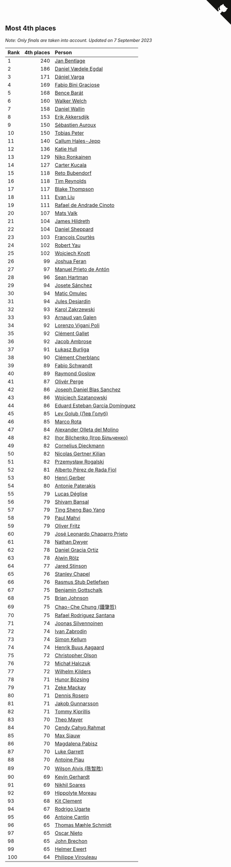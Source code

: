 ## Most 4th places

*Note: Only finals are taken into account.*
*Updated on  7 September 2023*

| Rank | 4th places | Person |
| :--- | ---: | :--- |
| 1 | 240 | [Jan Bentlage](https://www.worldcubeassociation.org/persons/2010BENT01) |
| 2 | 186 | [Daniel Vædele Egdal](https://www.worldcubeassociation.org/persons/2013EGDA01) |
| 3 | 171 | [Dániel Varga](https://www.worldcubeassociation.org/persons/2008VARG01) |
| 4 | 169 | [Fabio Bini Graciose](https://www.worldcubeassociation.org/persons/2010GRAC02) |
| 5 | 168 | [Bence Barát](https://www.worldcubeassociation.org/persons/2008BARA01) |
| 6 | 160 | [Walker Welch](https://www.worldcubeassociation.org/persons/2011WELC01) |
| 7 | 158 | [Daniel Wallin](https://www.worldcubeassociation.org/persons/2013WALL03) |
| 8 | 153 | [Erik Akkersdijk](https://www.worldcubeassociation.org/persons/2005AKKE01) |
| 9 | 150 | [Sébastien Auroux](https://www.worldcubeassociation.org/persons/2008AURO01) |
| 10 | 150 | [Tobias Peter](https://www.worldcubeassociation.org/persons/2014PETE03) |
| 11 | 140 | [Callum Hales-Jepp](https://www.worldcubeassociation.org/persons/2012HALE01) |
| 12 | 136 | [Katie Hull](https://www.worldcubeassociation.org/persons/2010HULL01) |
| 13 | 129 | [Niko Ronkainen](https://www.worldcubeassociation.org/persons/2010RONK01) |
| 14 | 127 | [Carter Kucala](https://www.worldcubeassociation.org/persons/2015KUCA01) |
| 15 | 118 | [Reto Bubendorf](https://www.worldcubeassociation.org/persons/2012BUBE01) |
| 16 | 118 | [Tim Reynolds](https://www.worldcubeassociation.org/persons/2005REYN01) |
| 17 | 117 | [Blake Thompson](https://www.worldcubeassociation.org/persons/2010THOM03) |
| 18 | 111 | [Evan Liu](https://www.worldcubeassociation.org/persons/2009LIUE01) |
| 19 | 111 | [Rafael de Andrade Cinoto](https://www.worldcubeassociation.org/persons/2007CINO01) |
| 20 | 107 | [Mats Valk](https://www.worldcubeassociation.org/persons/2007VALK01) |
| 21 | 104 | [James Hildreth](https://www.worldcubeassociation.org/persons/2009HILD01) |
| 22 | 104 | [Daniel Sheppard](https://www.worldcubeassociation.org/persons/2009SHEP01) |
| 23 | 103 | [François Courtès](https://www.worldcubeassociation.org/persons/2008COUR01) |
| 24 | 102 | [Robert Yau](https://www.worldcubeassociation.org/persons/2009YAUR01) |
| 25 | 102 | [Wojciech Knott](https://www.worldcubeassociation.org/persons/2011KNOT01) |
| 26 | 99 | [Joshua Feran](https://www.worldcubeassociation.org/persons/2011FERA01) |
| 27 | 97 | [Manuel Prieto de Antón](https://www.worldcubeassociation.org/persons/2015ANTO04) |
| 28 | 96 | [Sean Hartman](https://www.worldcubeassociation.org/persons/2016HART02) |
| 29 | 94 | [Josete Sánchez](https://www.worldcubeassociation.org/persons/2015SANC18) |
| 30 | 94 | [Matic Omulec](https://www.worldcubeassociation.org/persons/2010OMUL02) |
| 31 | 94 | [Jules Desjardin](https://www.worldcubeassociation.org/persons/2010DESJ01) |
| 32 | 93 | [Karol Zakrzewski](https://www.worldcubeassociation.org/persons/2014ZAKR01) |
| 33 | 93 | [Arnaud van Galen](https://www.worldcubeassociation.org/persons/2006GALE01) |
| 34 | 92 | [Lorenzo Vigani Poli](https://www.worldcubeassociation.org/persons/2007POLI01) |
| 35 | 92 | [Clément Gallet](https://www.worldcubeassociation.org/persons/2004GALL02) |
| 36 | 92 | [Jacob Ambrose](https://www.worldcubeassociation.org/persons/2010AMBR01) |
| 37 | 91 | [Łukasz Burliga](https://www.worldcubeassociation.org/persons/2013BURL01) |
| 38 | 90 | [Clément Cherblanc](https://www.worldcubeassociation.org/persons/2014CHER05) |
| 39 | 89 | [Fabio Schwandt](https://www.worldcubeassociation.org/persons/2014SCHW02) |
| 40 | 89 | [Raymond Goslow](https://www.worldcubeassociation.org/persons/2014GOSL01) |
| 41 | 87 | [Olivér Perge](https://www.worldcubeassociation.org/persons/2007PERG01) |
| 42 | 86 | [Joseph Daniel Blas Sanchez](https://www.worldcubeassociation.org/persons/2016SANC08) |
| 43 | 86 | [Wojciech Szatanowski](https://www.worldcubeassociation.org/persons/2011SZAT01) |
| 44 | 86 | [Eduard Esteban García Domínguez](https://www.worldcubeassociation.org/persons/2011EDUA01) |
| 45 | 85 | [Lev Golub (Лев Голуб)](https://www.worldcubeassociation.org/persons/2014HOLU01) |
| 46 | 85 | [Marco Rota](https://www.worldcubeassociation.org/persons/2009ROTA01) |
| 47 | 84 | [Alexander Olleta del Molino](https://www.worldcubeassociation.org/persons/2008OLLE01) |
| 48 | 82 | [Ihor Bilchenko (Ігор Більченко)](https://www.worldcubeassociation.org/persons/2011BILC01) |
| 49 | 82 | [Cornelius Dieckmann](https://www.worldcubeassociation.org/persons/2009DIEC01) |
| 50 | 82 | [Nicolas Gertner Kilian](https://www.worldcubeassociation.org/persons/2013GERT01) |
| 51 | 82 | [Przemysław Rogalski](https://www.worldcubeassociation.org/persons/2013ROGA02) |
| 52 | 81 | [Alberto Pérez de Rada Fiol](https://www.worldcubeassociation.org/persons/2011FIOL01) |
| 53 | 80 | [Henri Gerber](https://www.worldcubeassociation.org/persons/2014GERB01) |
| 54 | 80 | [Antonie Paterakis](https://www.worldcubeassociation.org/persons/2012PATE01) |
| 55 | 79 | [Lucas Déglise](https://www.worldcubeassociation.org/persons/2015DEGL01) |
| 56 | 79 | [Shivam Bansal](https://www.worldcubeassociation.org/persons/2011BANS02) |
| 57 | 79 | [Ting Sheng Bao Yang](https://www.worldcubeassociation.org/persons/2008BAOY01) |
| 58 | 79 | [Paul Mahvi](https://www.worldcubeassociation.org/persons/2012MAHV01) |
| 59 | 79 | [Oliver Fritz](https://www.worldcubeassociation.org/persons/2014FRIT02) |
| 60 | 79 | [José Leonardo Chaparro Prieto](https://www.worldcubeassociation.org/persons/2011CHAP01) |
| 61 | 78 | [Nathan Dwyer](https://www.worldcubeassociation.org/persons/2011DWYE02) |
| 62 | 78 | [Daniel Gracia Ortiz](https://www.worldcubeassociation.org/persons/2009ORTI01) |
| 63 | 78 | [Alwin Rölz](https://www.worldcubeassociation.org/persons/2016ROLZ01) |
| 64 | 77 | [Jared Stinson](https://www.worldcubeassociation.org/persons/2014STIN01) |
| 65 | 76 | [Stanley Chapel](https://www.worldcubeassociation.org/persons/2016CHAP04) |
| 66 | 76 | [Rasmus Stub Detlefsen](https://www.worldcubeassociation.org/persons/2014DETL01) |
| 67 | 75 | [Benjamin Gottschalk](https://www.worldcubeassociation.org/persons/2016GOTT01) |
| 68 | 75 | [Brian Johnson](https://www.worldcubeassociation.org/persons/2013JOHN10) |
| 69 | 75 | [Chao-Che Chung (鍾肇哲)](https://www.worldcubeassociation.org/persons/2012CHON03) |
| 70 | 75 | [Rafael Rodriguez Santana](https://www.worldcubeassociation.org/persons/2012SANT12) |
| 71 | 74 | [Joonas Silvennoinen](https://www.worldcubeassociation.org/persons/2016SILV07) |
| 72 | 74 | [Ivan Zabrodin](https://www.worldcubeassociation.org/persons/2012ZABR01) |
| 73 | 74 | [Simon Kellum](https://www.worldcubeassociation.org/persons/2016KELL12) |
| 74 | 74 | [Henrik Buus Aagaard](https://www.worldcubeassociation.org/persons/2006BUUS01) |
| 75 | 72 | [Christopher Olson](https://www.worldcubeassociation.org/persons/2009OLSO01) |
| 76 | 72 | [Michał Halczuk](https://www.worldcubeassociation.org/persons/2006HALC01) |
| 77 | 72 | [Wilhelm Kilders](https://www.worldcubeassociation.org/persons/2010KILD02) |
| 78 | 71 | [Hunor Bózsing](https://www.worldcubeassociation.org/persons/2009BOZS01) |
| 79 | 71 | [Zeke Mackay](https://www.worldcubeassociation.org/persons/2015MACK06) |
| 80 | 71 | [Dennis Rosero](https://www.worldcubeassociation.org/persons/2010ROSE03) |
| 81 | 71 | [Jakob Gunnarsson](https://www.worldcubeassociation.org/persons/2015GUNN01) |
| 82 | 71 | [Tommy Kiprillis](https://www.worldcubeassociation.org/persons/2014KIPR01) |
| 83 | 70 | [Theo Mayer](https://www.worldcubeassociation.org/persons/2012MAYE01) |
| 84 | 70 | [Cendy Cahyo Rahmat](https://www.worldcubeassociation.org/persons/2010RAHM02) |
| 85 | 70 | [Max Siauw](https://www.worldcubeassociation.org/persons/2017SIAU02) |
| 86 | 70 | [Magdalena Pabisz](https://www.worldcubeassociation.org/persons/2017PABI01) |
| 87 | 70 | [Luke Garrett](https://www.worldcubeassociation.org/persons/2017GARR05) |
| 88 | 70 | [Antoine Piau](https://www.worldcubeassociation.org/persons/2008PIAU01) |
| 89 | 70 | [Wilson Alvis (陈智胜)](https://www.worldcubeassociation.org/persons/2011ALVI01) |
| 90 | 69 | [Kevin Gerhardt](https://www.worldcubeassociation.org/persons/2013GERH01) |
| 91 | 69 | [Nikhil Soares](https://www.worldcubeassociation.org/persons/2015SOAR01) |
| 92 | 69 | [Hippolyte Moreau](https://www.worldcubeassociation.org/persons/2008MORE02) |
| 93 | 68 | [Kit Clement](https://www.worldcubeassociation.org/persons/2008CLEM01) |
| 94 | 67 | [Rodrigo Ugarte](https://www.worldcubeassociation.org/persons/2015UGAR01) |
| 95 | 66 | [Antoine Cantin](https://www.worldcubeassociation.org/persons/2010CANT02) |
| 96 | 65 | [Thomas Mæhle Schmidt](https://www.worldcubeassociation.org/persons/2013SCHM02) |
| 97 | 65 | [Oscar Nieto](https://www.worldcubeassociation.org/persons/2014NIET03) |
| 98 | 65 | [John Brechon](https://www.worldcubeassociation.org/persons/2010BREC01) |
| 99 | 65 | [Helmer Ewert](https://www.worldcubeassociation.org/persons/2015EWER01) |
| 100 | 64 | [Philippe Virouleau](https://www.worldcubeassociation.org/persons/2008VIRO01) |


<a href="https://github.com/JustinTimeCuber/wca_statistics" class="github-corner" aria-label="View source on Github"><svg width="80" height="80" viewBox="0 0 250 250" style="fill:#151513; color:#fff; position: absolute; top: 0; border: 0; right: 0;" aria-hidden="true"><path d="M0,0 L115,115 L130,115 L142,142 L250,250 L250,0 Z"></path><path d="M128.3,109.0 C113.8,99.7 119.0,89.6 119.0,89.6 C122.0,82.7 120.5,78.6 120.5,78.6 C119.2,72.0 123.4,76.3 123.4,76.3 C127.3,80.9 125.5,87.3 125.5,87.3 C122.9,97.6 130.6,101.9 134.4,103.2" fill="currentColor" style="transform-origin: 130px 106px;" class="octo-arm"></path><path d="M115.0,115.0 C114.9,115.1 118.7,116.5 119.8,115.4 L133.7,101.6 C136.9,99.2 139.9,98.4 142.2,98.6 C133.8,88.0 127.5,74.4 143.8,58.0 C148.5,53.4 154.0,51.2 159.7,51.0 C160.3,49.4 163.2,43.6 171.4,40.1 C171.4,40.1 176.1,42.5 178.8,56.2 C183.1,58.6 187.2,61.8 190.9,65.4 C194.5,69.0 197.7,73.2 200.1,77.6 C213.8,80.2 216.3,84.9 216.3,84.9 C212.7,93.1 206.9,96.0 205.4,96.6 C205.1,102.4 203.0,107.8 198.3,112.5 C181.9,128.9 168.3,122.5 157.7,114.1 C157.9,116.9 156.7,120.9 152.7,124.9 L141.0,136.5 C139.8,137.7 141.6,141.9 141.8,141.8 Z" fill="currentColor" class="octo-body"></path></svg></a><style>.github-corner:hover .octo-arm{animation:octocat-wave 560ms ease-in-out}@keyframes octocat-wave{0%,100%{transform:rotate(0)}20%,60%{transform:rotate(-25deg)}40%,80%{transform:rotate(10deg)}}@media (max-width:500px){.github-corner:hover .octo-arm{animation:none}.github-corner .octo-arm{animation:octocat-wave 560ms ease-in-out}}</style>
